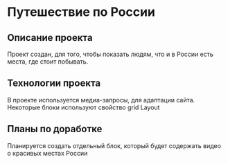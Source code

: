 # Путешествие по России 
## Описание проекта 
Проект создан, для того, чтобы показать людям, что и в России есть места, где стоит побывать.
## Технологии проекта 
В проекте используется медиа-запросы, для адаптации сайта. Некоторые блоки используют свойство grid Layout
## Планы по доработке
Планируется создать отдельный блок, который будет содержать видео о красивых местах России
